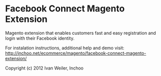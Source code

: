 Facebook Connect Magento Extension
==================================

Magento extension that enables customers fast and easy registration and login with their Facebook identity.

For instalation instructions, additional help and demo visit:  
<http://inchoo.net/ecommerce/magento/facebook-connect-magento-extension/>

Copyright (c) 2012 Ivan Weiler, Inchoo
